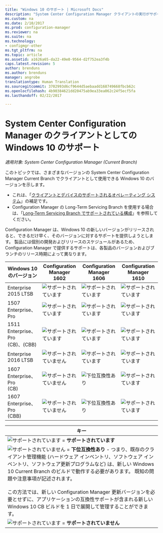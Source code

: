 ```yaml
---
title: "Windows 10 のサポート | Microsoft Docs"
description: "System Center Configuration Manager クライアントの実行がサポートされている Windows 10 のバージョンについて説明します。"
ms.custom: na
ms.date: 2/10/2017
ms.prod: configuration-manager
ms.reviewer: na
ms.suite: na
ms.technology:
- configmgr-other
ms.tgt_pltfrm: na
ms.topic: article
ms.assetid: a1626a65-da22-49e0-9564-d2f752ea3f4b
caps.latest.revision: 5
author: brenduns
ms.author: brenduns
manager: angrobe
translationtype: Human Translation
ms.sourcegitcommit: 3702993d6cf9644d5aebaadd168749668fbcb62c
ms.openlocfilehash: 4b90384621dd20475ab9ea33ea062c24f5ecf5fa
ms.lasthandoff: 02/22/2017

---
```

# <a name="support-for-windows-10-as-a-client-of-system-center-configuration-manager"></a>System Center Configuration Manager のクライアントとしての Windows 10 のサポート

*適用対象: System Center Configuration Manager (Current Branch)*


 このトピックでは、さまざまなバージョンの System Center Configuration Manager Current Branch でクライアントとして使用できる Windows 10 のバージョンを示します。

- これは、「[クライアントとデバイスのサポートされるオペレーティング システム](/sccm/core/plan-design/configs/supported-operating-systems-for-clients-and-devices)」の補足です。
- Configuration Manager の Long-Term Servicing Branch を使用する場合は、「[Long-Term Servicing Branch でサポートされている構成](/sccm/core/understand/supported-configurations-for-ltsb)」を参照してください。

Configuration Manager は、Windows 10 の新しいバージョンがリリースされると、できるだけ早く、そのバージョンに対するサポートを提供しようとします。 製品には個別の開発およびリリースのスケジュールがあるため、Configuration Manager で提供するサポートは、各製品のバージョンおよびブランチのリリース時期によって異なります。  



|Windows 10 のバージョン |Configuration Manager 1602|Configuration Manager 1606|Configuration Manager 1610|
|---------------------|-----|-----|-----|
|Enterprise 2015 LTSB |![サポートされています](media/green_check.png) |![サポートされています](media/green_check.png) |![サポートされています](media/green_check.png) |
|1507 <br />Enterprise、Pro | ![サポートされています](media/green_check.png)| ![サポートされています](media/green_check.png)|![サポートされています](media/green_check.png) |
|1511 <br />Enterprise、Pro <br />(CB)、(CBB) |![サポートされています](media/green_check.png) |![サポートされています](media/green_check.png) |![サポートされています](media/green_check.png) |
|Enterprise 2016 LTSB    |![サポートされていません](media/Red_X.png) |![サポートされています](media/green_check.png) | ![サポートされています](media/green_check.png)|
|1607 <br />Enterprise、Pro<br /> (CB)    |![サポートされていません](media/Red_X.png) |![下位互換性あり](media/blue_compat.png) |![サポートされています](media/green_check.png) |
|1607 <br />Enterprise、Pro <br />(CBB)    |![サポートされていません](media/Red_X.png) |![下位互換性あり](media/Red_X.png) |![サポートされています](media/green_check.png) |


|キー|
|--|
|![サポートされています](media/green_check.png) = **サポートされています**  |
|![サポートされていません](media/blue_compat.png)  = **下位互換性あり** - つまり、既存のクライアント管理機能 (ハードウェア インベントリ、ソフトウェア インベントリ、ソフトウェア更新プログラムなど) は、新しい Windows 10 Current Branch のビルドで動作する必要があります。 既知の問題や注意事項が記述されます。 <br><br>この方法では、新しい Configuration Manager 更新バージョンを必要とせずに、アプリケーションの互換性サポートが含まれる新しい Windows 10 CB ビルドを 1 日で展開して管理することができます。 |
|![サポートされています](media/Red_X.png) = **サポートされていません**|

